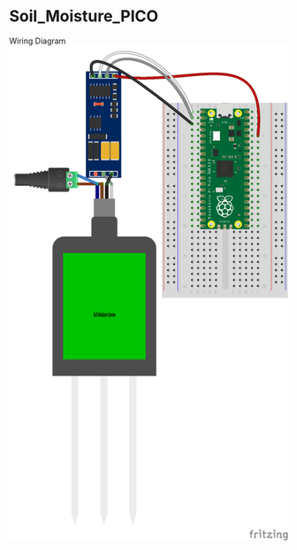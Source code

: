 # Soil_Moisture_PICO
Wiring Diagram
![alt text](https://github.com/BoKKoDesu/Soil_Moisture_PICO/blob/main/Soil_Moisture_Wiring_bb.png?raw=true)
